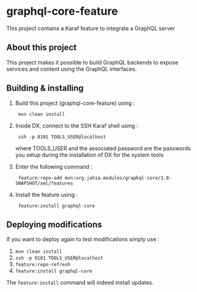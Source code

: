 # graphql-core-feature
This project contains a Karaf feature to integrate a GraphQL server

## About this project

This project makes it possible to build GraphQL backends to expose services and content using the GraphQL interfaces.

## Building & installing
    
1. Build this project (graphql-core-feature) using :

        mvn clean install
    
2. Inside DX, connect to the SSH Karaf shell using :

        ssh -p 8101 TOOLS_USER@localhost
            
    where TOOLS_USER and the associated password are the passwords you setup during the installation of DX for the system
    tools
   
3. Enter the following command : 

        feature:repo-add mvn:org.jahia.modules/graphql-core/1.0-SNAPSHOT/xml/features
    
4. Install the feature using : 

        feature:install graphql-core


## Deploying modifications

If you want to deploy again to test modifications simply use : 

1. `mvn clean install`
2. `ssh -p 8101 TOOLS_USER@localhost`
3. `feature:repo-refresh`
4. `feature:install graphql-core`

The `feature:install` command will indeed install updates.